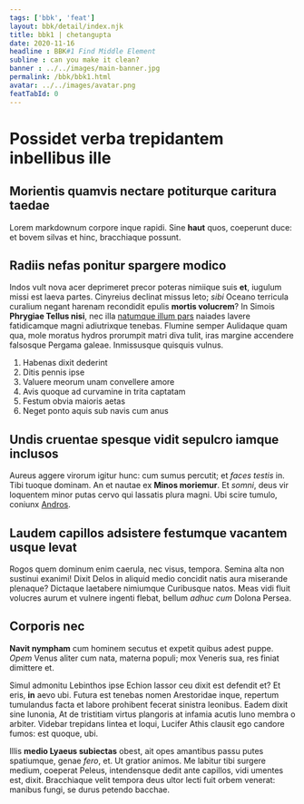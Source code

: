 ```yaml
---
tags: ['bbk', 'feat']
layout: bbk/detail/index.njk
title: bbk1 | chetangupta
date: 2020-11-16
headline : BBK#1 Find Middle Element
subline : can you make it clean?
banner : ../../images/main-banner.jpg
permalink: /bbk/bbk1.html
avatar: ../../images/avatar.png
featTabId: 0
---
```


# Possidet verba trepidantem inbellibus ille

## Morientis quamvis nectare potiturque caritura taedae

Lorem markdownum corpore inque rapidi. Sine **haut** quos, coeperunt duce: et
bovem silvas et hinc, bracchiaque possunt.

## Radiis nefas ponitur spargere modico

Indos vult nova acer deprimeret precor poteras nimiique suis **et**, iugulum
missi est laeva partes. Cinyreius declinat missus leto; *sibi* Oceano terricula
curalium negant harenam recondidit epulis **mortis volucrem**? In Simois
**Phrygiae Tellus nisi**, nec illa [natumque illum
pars](http://www.ut-greges.net/subeuntextimuit.html) naiades lavere fatidicamque
magni adiutrixque tenebas. Flumine semper Aulidaque quam qua, mole moratus
hydros prorumpit matri diva tulit, iras margine accendere falsosque Pergama
galeae. Inmissusque quisquis vulnus.

1. Habenas dixit dederint
2. Ditis pennis ipse
3. Valuere meorum unam convellere amore
4. Avis quoque ad curvamine in trita captatam
5. Festum obvia maioris aetas
6. Neget ponto aquis sub navis cum anus

## Undis cruentae spesque vidit sepulcro iamque inclusos

Aureus aggere virorum igitur hunc: cum sumus percutit; et *faces testis* in.
Tibi tuoque dominam. An et nautae ex **Minos moriemur**. Et *somni*, deus vir
loquentem minor putas cervo qui lassatis plura magni. Ubi scire tumulo, coniunx
[Andros](http://sumptas.net/).

## Laudem capillos adsistere festumque vacantem usque levat

Rogos quem dominum enim caerula, nec visus, tempora. Semina alta non sustinui
exanimi! Dixit Delos in aliquid medio concidit natis aura miserande plenaque?
Dictaque laetabere nimiumque Curibusque natos. Meas vidi fluit volucres aurum et
vulnere ingenti flebat, bellum *adhuc cum* Dolona Persea.

## Corporis nec

**Navit nympham** cum hominem secutus et expetit quibus adest puppe. *Opem*
Venus aliter cum nata, materna populi; mox Veneris sua, res finiat dimittere et.

Simul admonitu Lebinthos ipse Echion lassor ceu dixit est defendit et? Et eris,
**in** aevo ubi. Futura est tenebas nomen Arestoridae inque, repertum tumulandus
facta et labore prohibent fecerat sinistra leonibus. Eadem dixit sine Iunonia,
At de tristitiam virtus plangoris at infamia acutis Iuno membra o arbiter.
Videbar trepidans lintea et loqui, Lucifer Athis clausit ego candore fumos: est
quoque, ubi.

Illis **medio Lyaeus subiectas** obest, ait opes amantibus passu putes
spatiumque, genae *fero*, et. Ut gratior animos. Me labitur tibi surgere medium,
coeperat Peleus, intendensque dedit ante capillos, vidi umentes est, dixit.
Bracchiaque velit tempora deus ultor lecti fuit orbem venerat: manibus fungi, se
durus petendo bacchae.